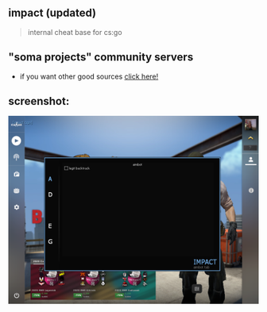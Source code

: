 

## impact (updated)
> internal cheat base for cs:go

## "soma projects" community servers

- if you want other good sources [click here!](https://discord.gg/invite/WPag8RJ)

## screenshot:

![](https://github.com/xsoma/impact/raw/main/impact%20ss.png)
